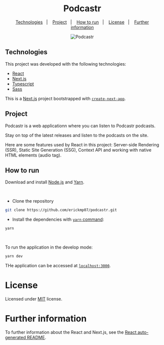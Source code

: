<h1 align="center">Podcastr</h1>

<p align="center">
    <a href="#technologies">Technologies</a>&nbsp;&nbsp;&nbsp;|&nbsp;&nbsp;&nbsp;
    <a href="#project">Project</a>&nbsp;&nbsp;&nbsp;|&nbsp;&nbsp;&nbsp;
    <a href="#how-to-run">How to run</a>&nbsp;&nbsp;&nbsp;|&nbsp;&nbsp;&nbsp;
    <a href="#license">License</a>&nbsp;&nbsp;&nbsp;|&nbsp;&nbsp;&nbsp;
    <a href="#further-information">Further information</a>
</p>

<p align="center">
    <img alt="Podcastr" title="Podcastr" src="https://img.shields.io/github/license/erickmp07/podcastr">
</p>

## Technologies

This project was developed with the following technologies:

- [React](https://reactjs.org/)
- [Next.js](https://nextjs.org/)
- [Typescript](https://www.typescriptlang.org)
- [Sass](https://sass-lang.com/)

This is a [Next.js](https://nextjs.org/) project bootstrapped with [`create-next-app`](https://github.com/vercel/next.js/tree/canary/packages/create-next-app).

## Project

Podcastr is a web applicationn where you can listen to Podcastr podcasts.

Stay on top of the latest releases and listen to the podcasts on the site.

Here are some features used by React in this project: Server-side Rendering (SSR), Static Site Generation (SSG), Context API and working with native HTML elements (audio tag).

## How to run

Download and install [Node.js](https://nodejs.org/en/download/) and [Yarn](https://classic.yarnpkg.com/en/docs/install/).

<br>

- Clone the repository
```bash
git clone https://github.com/erickmp07/podcastr.git
```
- Install the dependencies with [`yarn` command](https://classic.yarnpkg.com/en/docs/usage):
```bash
yarn
```

<br>

To run the application in the develop mode:
```bash
yarn dev
```

THe application can be accessed at [`localhost:3000`](http://localhost:3000).

# License

Licensed under [MIT](LICENSE) license.

# Further information

To further information about the React and Next.js, see the [React auto-generated README](REACT-README.md).